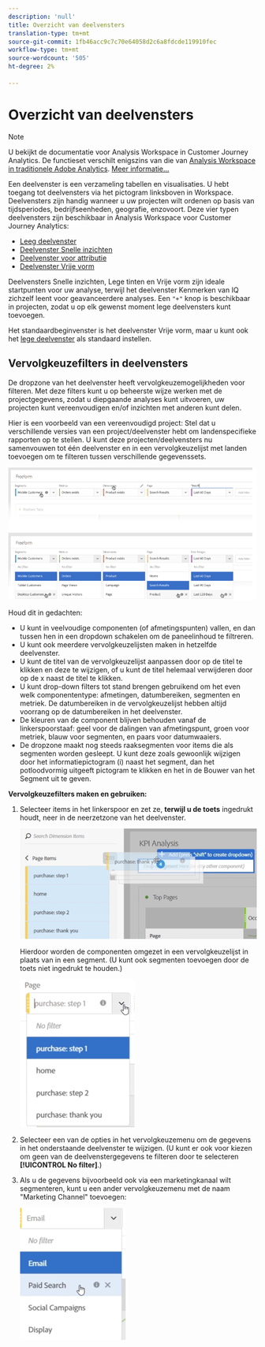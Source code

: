 ```yaml
---
description: 'null'
title: Overzicht van deelvensters
translation-type: tm+mt
source-git-commit: 1fb46acc9c7c70e64058d2c6a8fdcde119910fec
workflow-type: tm+mt
source-wordcount: '505'
ht-degree: 2%

---
```



# Overzicht van deelvensters

>[!NOTE]
>
>U bekijkt de documentatie voor Analysis Workspace in Customer Journey Analytics. De functieset verschilt enigszins van die van [Analysis Workspace in traditionele Adobe Analytics](https://docs.adobe.com/content/help/en/analytics/analyze/analysis-workspace/home.html). [Meer informatie...](/help/getting-started/cja-aa.md)

Een deelvenster is een verzameling tabellen en visualisaties. U hebt toegang tot deelvensters via het pictogram linksboven in Workspace. Deelvensters zijn handig wanneer u uw projecten wilt ordenen op basis van tijdsperiodes, bedrijfseenheden, geografie, enzovoort. Deze vier typen deelvensters zijn beschikbaar in Analysis Workspace voor Customer Journey Analytics:

* [Leeg deelvenster](blank-panel.md)
* [Deelvenster Snelle inzichten](quickinsight.md)
* [Deelvenster voor attributie](attribution.md)
* [Deelvenster Vrije vorm](freeform-panel.md)

Deelvensters Snelle inzichten, Lege tinten en Vrije vorm zijn ideale startpunten voor uw analyse, terwijl het deelvenster Kenmerken van IQ zichzelf leent voor geavanceerdere analyses. Een `"+"` knop is beschikbaar in projecten, zodat u op elk gewenst moment lege deelvensters kunt toevoegen.

Het standaardbeginvenster is het deelvenster Vrije vorm, maar u kunt ook het [lege deelvenster](/help/analysis-workspace/c-panels/blank-panel.md) als standaard instellen.

## Vervolgkeuzefilters in deelvensters

De dropzone van het deelvenster heeft vervolgkeuzemogelijkheden voor filteren. Met deze filters kunt u op beheerste wijze werken met de projectgegevens, zodat u diepgaande analyses kunt uitvoeren, uw projecten kunt vereenvoudigen en/of inzichten met anderen kunt delen.

Hier is een voorbeeld van een vereenvoudigd project: Stel dat u verschillende versies van een project/deelvenster hebt om landenspecifieke rapporten op te stellen. U kunt deze projecten/deelvensters nu samenvouwen tot één deelvenster en in een vervolgkeuzelijst met landen toevoegen om te filteren tussen verschillende gegevenssets.

![](assets/dropdowns.png)

Houd dit in gedachten:

* U kunt in veelvoudige componenten (of afmetingspunten) vallen, en dan tussen hen in een dropdown schakelen om de paneelinhoud te filtreren.
* U kunt ook meerdere vervolgkeuzelijsten maken in hetzelfde deelvenster.
* U kunt de titel van de vervolgkeuzelijst aanpassen door op de titel te klikken en deze te wijzigen, of u kunt de titel helemaal verwijderen door op de x naast de titel te klikken.
* U kunt drop-down filters tot stand brengen gebruikend om het even welk componententype: afmetingen, datumbereiken, segmenten en metriek. De datumbereiken in de vervolgkeuzelijst hebben altijd voorrang op de datumbereiken in het deelvenster.
* De kleuren van de component blijven behouden vanaf de linkerspoorstaaf: geel voor de dalingen van afmetingspunt, groen voor metriek, blauw voor segmenten, en paars voor datumwaaiers.
* De dropzone maakt nog steeds raaksegmenten voor items die als segmenten worden gesleept. U kunt deze zoals gewoonlijk wijzigen door het informatiepictogram (i) naast het segment, dan het potloodvormig uitgeeft pictogram te klikken en het in de Bouwer van het Segment uit te geven.

**Vervolgkeuzefilters maken en gebruiken:**

1. Selecteer items in het linkerspoor en zet ze, **terwijl u de toets** ingedrukt houdt, neer in de neerzetzone van het deelvenster.

   ![](assets/create_dropdown.png)

   Hierdoor worden de componenten omgezet in een vervolgkeuzelijst in plaats van in een segment. (U kunt ook segmenten toevoegen door de toets niet ingedrukt te houden.)

   ![](assets/dropdown.png)

1. Selecteer een van de opties in het vervolgkeuzemenu om de gegevens in het onderstaande deelvenster te wijzigen. (U kunt er ook voor kiezen om geen van de deelvenstergegevens te filteren door te selecteren **[!UICONTROL No filter]**.)
1. Als u de gegevens bijvoorbeeld ook via een marketingkanaal wilt segmenteren, kunt u een ander vervolgkeuzemenu met de naam &quot;Marketing Channel&quot; toevoegen:

   ![](assets/mc_dropdown.png)

